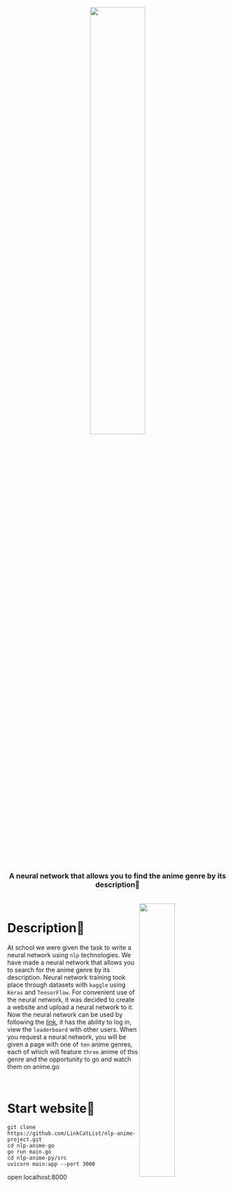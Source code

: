 <div align="center">
<img src="https://ico.cppng.com/download/2119/anime_girl_PNG68.png" width="50%">

### **A neural network that allows you to find the anime genre by its description🌸**
<br>
</div>
<img src="https://i.postimg.cc/g2KtqGxr/very-Important.png" width="40%" align="right">

# Description🌸

At school we were given the task to write a neural network using `nlp` technologies. We have made a neural network that allows you to search for the anime genre by its description.
Neural network training took place through datasets with `kaggle` using `Keras` and `TensorFlow`. For convenient use of the neural network, it was decided to create a website and upload a neural network to it. Now the neural network can be used by following the [link](https://arbuz.stevedoh.com/), it has the ability to log in, view the `leaderboard` with other users. When you request a neural network, you will be given a page with one of `ten` anime genres, each of which will feature `three` anime of this genre and the opportunity to go and watch them on anime.go

<br>

# Start website🌸
```
git clone https://github.com/LinkCatList/nlp-anime-project.git
cd nlp-anime-go 
go run main.go
cd nlp-anime-py/src
uvicorn main:app --port 3000
```
open localhost:8000
